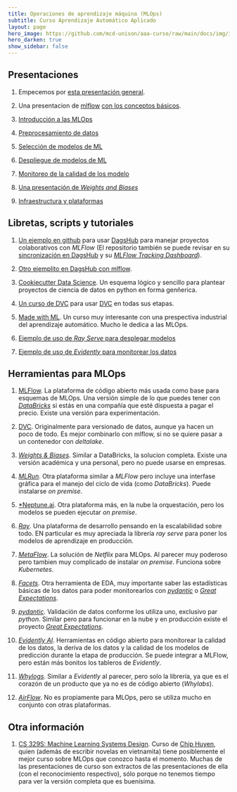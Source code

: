 ```yaml
---
title: Operaciones de aprendizaje máquina (MLOps)
subtitle: Curso Aprendizaje Automático Aplicado
layout: page
hero_image: https://github.com/mcd-unison/aaa-curso/raw/main/docs/img/intro-banner.jpeg
hero_darken: true
show_sidebar: false
---
```


## Presentaciones 

1. Empecemos por [esta presentación general](https://github.com/mcd-unison/aaa-curso/raw/main/slides/mlflow_general.pdf).

2. Una presentacion de [mlflow](https://www.mlflow.org) [con los conceptos básicos](https://github.com/mcd-unison/aaa-curso/raw/main/slides/mlflow_recortes.pdf).

3. [Introducción a las MLOps](https://github.com/mcd-unison/aaa-curso/raw/main/slides/MLOps-intro.pdf)
   
4. [Preprocesamiento de datos](https://github.com/mcd-unison/aaa-curso/raw/main/slides/mlops-preprocesamiento.pdf)

5. [Selección de modelos de ML](https://github.com/mcd-unison/aaa-curso/raw/main/slides/mlops-seleccion.pdf)

6. [Despliegue de modelos de ML](https://github.com/mcd-unison/aaa-curso/raw/main/slides/mlops-deploy.pptx)

7. [Monitoreo de la calidad de los modelo](https://github.com/mcd-unison/aaa-curso/raw/main/slides/mlops-monitor.pptx)

8. [Una presentación de *Weights and Biases*](https://github.com/mcd-unison/aaa-curso/raw/main/slides/WandB-tutorial.pptx)

9. [Infraestructura y plataformas](https://github.com/mcd-unison/aaa-curso/raw/main/slides/MLOps-infraestructura.pdf)


## Libretas, scripts y tutoriales

1. [Un ejemplo en github](https://github.com/juliowaissman/github-mlflow-dagshub-colab) para usar [DagsHub](https://dagshub.com/) para manejar proyectos colaborativos con *MLFlow* (El repositorio también se puede revisar en su [sincronización en DagsHub](https://dagshub.com/juliowaissman/github-mlflow-dagshub-colab) y su [*MLFlow Tracking Dashboard*](https://dagshub.com/juliowaissman/github-mlflow-dagshub-colab.mlflow)).

2. [Otro ejemplito en DagsHub con mlflow](https://dagshub.com/juliowaissman/toyota).

3. [Cookiecutter Data Science](https://drivendata.github.io/cookiecutter-data-science/). Un esquema lógico y sencillo para plantear proyectos de ciencia de datos en python en forma genñerica.
   
4. [Un curso de DVC](https://learn.iterative.ai) para usar [DVC](https://dvc.org) en todas sus etapas.

5. [Made with ML](https://madewithml.com). Un curso muy interesante con una prespectiva industrial del aprendizaje automático. Mucho le dedica a las MLOps.

6. [Ejemplo de uso de *Ray Serve* para desplegar modelos](https://github.com/anyscale/academy/blob/main/ray-serve/e2e/tutorial.ipynb)

7. [Ejemplo de uso de *Evidently* para monitorear los datos](https://github.com/anyscale/academy/blob/main/ray-serve/e2e/tutorial.ipynb)


## Herramientas para MLOps

1. [MLFlow](https://www.mlflow.org). La plataforma de código abierto más usada como base para esquemas de MLOps. Una versión simple de lo que puedes tener con [*DataBricks*](https://databricks.com) si estás en una compañía que esté dispuesta a pagar el precio. Existe una versión para experimentación.

2. [DVC](https://dvc.org). Originalmente para versionado de datos, aunque ya hacen un poco de todo. Es mejor combinarlo con mlflow, si no se quiere pasar a un contenedor con *deltalake*.

3. [*Weights & Biases*](https://wandb.ai/site). Similar a DataBricks, la solucion completa. Existe una versión académica y una personal, pero no puede usarse en empresas.

4. [*MLRun*](https://www.mlrun.org). Otra plataforma similar a *MLFlow* pero incluye una interfase gráfica para el manejo del ciclo de vida (como *DataBricks*). Puede instalarse *on premise*.
   
5. [*Neptune.ai](https://neptune.ai). Otra plataforma más, en la nube la orquestación, pero los modelos se pueden ejecutar *on premise*.

6. [*Ray*](https://www.ray.io/). Una plataforma de desarrollo pensando en la escalabilidad sobre todo. EN particular es muy apreciada la librería *ray serve* para poner los modelos de aprendizaje en producción.

7. [*MetaFlow*](https://metaflow.org). La solución de *Netflix* para MLOps. Al parecer muy poderoso pero tambien muy complicado de instalar *on premise*. Funciona sobre *Kubernetes*.

8. [*Facets*](https://pair-code.github.io/facets/). Otra herramienta de EDA, muy importante saber las estadísticas básicas de los datos para poder monitorearlos con [*pydantic*](https://pydantic-docs.helpmanual.io) o [*Great Expectations*](https://github.com/great-expectations/great_expectations).

9. [*pydantic*](https://pydantic-docs.helpmanual.io). Validación de datos conforme los utiliza uno, exclusivo par *python*. Similar pero para funcionar en la nube y en producción existe el proyecto [*Great Expectations*](https://github.com/great-expectations/great_expectations).

10. [*Evidently AI*](https://evidentlyai.com). Herramientas en código abierto para monitorear la calidad de los datos, la deriva de los datos y la calidad de los modelos de predicción durante la etapa de producción. Se puede integrar a MLFlow, pero están más bonitos los tableros de *Evidently*.

11. [*Whylogs*](https://github.com/whylabs/whylogs). Similar a *Evidently* al parecer, pero solo la librería, ya que es el corazón de un producto que ya no es de código abierto (*Whylabs*). 

12. [*AirFlow*](https://airflow.apache.org). No es propiamente para MLOps, pero se utiliza mucho en conjunto con otras plataformas.


## Otra información

1. [CS 329S: Machine Learning Systems Design](https://stanford-cs329s.github.io/syllabus.html). Curso de [Chip Huyen](https://huyenchip.com), quien (además de escribir novelas en vietnamita) tiene posiblemente el mejor curso sobre MLOps que conozco hasta el momento. Muchas de las presentaciones de curso son extractos de las presentaciones de ella (con el reconocimiento respectivo), sólo porque no tenemos tiempo para ver la versión completa que es buenísima.